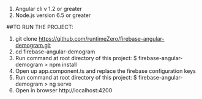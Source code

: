 1. Angular cli v 1.2 or greater
2. Node.js version 6.5 or greater

##TO RUN THE PROJECT:

1. git clone https://github.com/runtimeZero/firebase-angular-demogram.git
2. cd firebase-angular-demogram
3. Run command at root directory of this project:
     $ firebase-angular-demogram > npm install
4. Open up app.component.ts and replace the firebase configuration keys
5. Run command at root directory of this project:
     $ firebase-angular-demogram > ng serve
6. Open in browser
    http://localhost:4200
